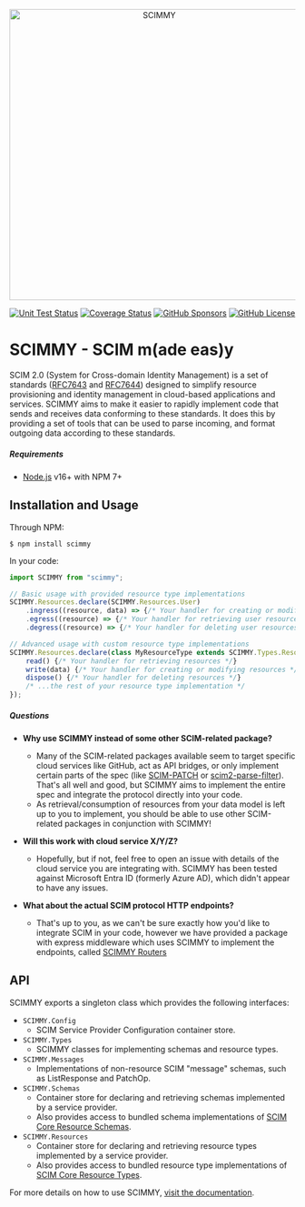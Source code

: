 <p align="center">
  <a href="https://scimmyjs.github.io" target="_blank">
    <img alt="SCIMMY" src="https://scimmyjs.github.io/static/assets/logo.svg" width="512" />
  </a>
</p>
<p align="center">
  <a href="https://github.com/scimmyjs/scimmy/actions/workflows/ci.yml" target="_blank"><img alt="Unit Test Status" src="https://img.shields.io/github/actions/workflow/status/scimmyjs/scimmy/ci.yml?branch=main&style=flat&logo=mocha&label=unit%20tests"></a>
  <a href="https://coveralls.io/github/scimmyjs/scimmy?branch=main" target="_blank"><img alt="Coverage Status" src="https://img.shields.io/coverallsCoverage/github/scimmyjs/scimmy?branch=main&style=flat&logo=coveralls"></a>
  <a href="https://github.com/sponsors/scimmyjs" target="_blank"><img alt="GitHub Sponsors" src="https://img.shields.io/github/sponsors/scimmyjs?style=flat&logo=githubsponsors"></a>
  <a href="https://github.com/scimmyjs/scimmy/blob/1e51643ba4c224b5619aaa6732de1f414b9ceaf6/LICENSE.md" target="_blank"><img alt="GitHub License" src="https://img.shields.io/github/license/scimmyjs/scimmy?style=flat"></a>
</p>

# SCIMMY - SCIM m(ade eas)y

SCIM 2.0 (System for Cross-domain Identity Management) is a set of standards ([RFC7643](https://datatracker.ietf.org/doc/html/rfc7643) and [RFC7644](https://datatracker.ietf.org/doc/html/rfc7644))
designed to simplify resource provisioning and identity management in cloud-based applications and services.
SCIMMY aims to make it easier to rapidly implement code that sends and receives data conforming to these standards.
It does this by providing a set of tools that can be used to parse incoming, and format outgoing data according to these standards.

##### Requirements

* [Node.js](https://nodejs.org) v16+ with NPM 7+

## Installation and Usage

Through NPM:

```
$ npm install scimmy
```

In your code:

```js
import SCIMMY from "scimmy";

// Basic usage with provided resource type implementations
SCIMMY.Resources.declare(SCIMMY.Resources.User)
    .ingress((resource, data) => {/* Your handler for creating or modifying user resources */})
    .egress((resource) => {/* Your handler for retrieving user resources */})
    .degress((resource) => {/* Your handler for deleting user resources */});

// Advanced usage with custom resource type implementations
SCIMMY.Resources.declare(class MyResourceType extends SCIMMY.Types.Resource {
    read() {/* Your handler for retrieving resources */}
    write(data) {/* Your handler for creating or modifying resources */}
    dispose() {/* Your handler for deleting resources */}
    /* ...the rest of your resource type implementation */
});
```

##### Questions

* **Why use SCIMMY instead of some other SCIM-related package?**
  * Many of the SCIM-related packages available seem to target specific cloud services like GitHub,
    act as API bridges, or only implement certain parts of the spec (like [SCIM-PATCH](https://www.npmjs.com/package/scim-patch)
    or [scim2-parse-filter](https://www.npmjs.com/package/scim2-parse-filter)). That's all well and good, but
    SCIMMY aims to implement the entire spec and integrate the protocol directly into your code.
  * As retrieval/consumption of resources from your data model is left up to you to implement, you should be able to
    use other SCIM-related packages in conjunction with SCIMMY!

* **Will this work with cloud service X/Y/Z?**
  * Hopefully, but if not, feel free to open an issue with details of the cloud service you are integrating with.
    SCIMMY has been tested against Microsoft Entra ID (formerly Azure AD), which didn't appear to have any issues.

* **What about the actual SCIM protocol HTTP endpoints?**
  * That's up to you, as we can't be sure exactly how you'd like to integrate SCIM in your code,
    however we have provided a package with express middleware which uses SCIMMY to implement the endpoints, called [SCIMMY Routers](https://github.com/scimmyjs/scimmy-routers)

## API

SCIMMY exports a singleton class which provides the following interfaces:

* `SCIMMY.Config`
  * SCIM Service Provider Configuration container store.
* `SCIMMY.Types`
  * SCIMMY classes for implementing schemas and resource types.
* `SCIMMY.Messages`
  * Implementations of non-resource SCIM "message" schemas, such as ListResponse and PatchOp.
* `SCIMMY.Schemas`
  * Container store for declaring and retrieving schemas implemented by a service provider.
  * Also provides access to bundled schema implementations of [SCIM Core Resource Schemas](https://datatracker.ietf.org/doc/html/rfc7643#section-4).
* `SCIMMY.Resources`
  * Container store for declaring and retrieving resource types implemented by a service provider.
  * Also provides access to bundled resource type implementations of [SCIM Core Resource Types](https://datatracker.ietf.org/doc/html/rfc7643#section-4).

For more details on how to use SCIMMY, [visit the documentation](https://scimmyjs.github.io).